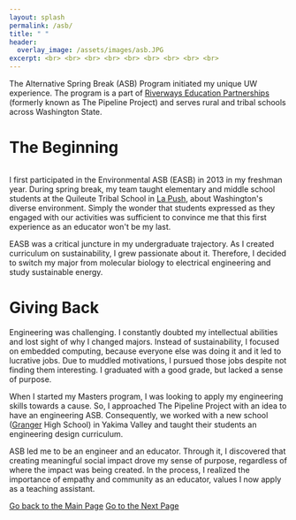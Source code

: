 ```yaml
---
layout: splash
permalink: /asb/
title: " "
header:
  overlay_image: /assets/images/asb.JPG 
excerpt: <br> <br> <br> <br> <br> <br> <br> <br> <br> 
---
```

 


The Alternative Spring Break (ASB) Program initiated my unique UW experience. The program is a part of <a href = "https://expd.uw.edu/riverways/rural-tribal/">Riverways Education Partnerships </a> (formerly known as The Pipeline Project) and serves rural and tribal schools across Washington State. 

<h1>The Beginning</h1>

<figure style="width: 500px" class="align-right">
  <img src="{{ site.url }}{{ site.baseurl }}/assets/images/asb_1317.png" alt="">
</figure>

I first participated in the Environmental ASB (EASB) in 2013 in my freshman year. During spring break, my team taught elementary and middle school students at the Quileute Tribal School in <a href = "https://en.wikipedia.org/wiki/La_Push,_Washington">La Push</a>, about Washington's diverse environment. Simply the wonder that students expressed as they engaged with our activities was sufficient to convince me that this first experience as an educator won't be my last.

EASB was a critical juncture in my undergraduate trajectory. As I created curriculum on sustainability, I grew passionate about it. Therefore, I decided to switch my major from molecular biology to electrical engineering and study sustainable energy.

<h1>Giving Back</h1>

Engineering was challenging. I constantly doubted my intellectual abilities and lost sight of why I changed majors. Instead of sustainability, I focused on embedded computing, because everyone else was doing it and it led to lucrative jobs. Due to muddled motivations, I pursued those jobs despite not finding them interesting. I graduated with a good grade, but lacked a sense of purpose. 

When I started my Masters program, I was looking to apply my engineering skills towards a cause. So, I approached The Pipeline Project with an idea to have an engineering ASB. Consequently, we worked with a new school (<a href = "https://en.wikipedia.org/wiki/Granger,_Washington">Granger</a> High School) in Yakima Valley and taught their students an engineering design curriculum.

ASB led me to be an engineer and an educator. Through it, I discovered that creating meaningful social impact drove my sense of purpose, regardless of where the impact was being created. In the process, I realized the importance of empathy and community as an educator, values I now apply as a teaching assistant. 

<a href="https://shruti-misra.github.io/husky100/" class="btn btn--info">Go back to the Main Page</a>
<a href="https://shruti-misra.github.io/husky100/engine/" class="btn btn--success">Go to the Next Page</a>


